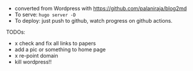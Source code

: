 - converted from Wordpress with https://github.com/palaniraja/blog2md
- To serve: `hugo server -D`
- To deploy: just push to github, watch progress on github actions.

TODOs:

- x check and fix all links to papers
- add a pic or something to home page
- x re-point domain
- kill wordpress!!

